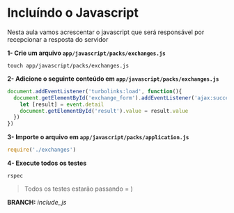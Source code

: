 # Incluíndo o Javascript

Nesta aula vamos acrescentar o javascript que será responsável por recepcionar a resposta do servidor



**1- Crie um arquivo `app/javascript/packs/exchanges.js`**

```shell
touch app/javascript/packs/exchanges.js 
```



**2- Adicione o seguinte conteúdo em `app/javascript/packs/exchanges.js`**

```javascript
document.addEventListener('turbolinks:load', function(){
  document.getElementById('exchange_form').addEventListener('ajax:success', function(event) {
    let [result] = event.detail
    document.getElementById('result').value = result.value
  })
})
```



**3- Importe o arquivo em `app/javascript/packs/application.js`**

```javascript
require('./exchanges')
```



**4- Execute todos os testes**

```shell
rspec
```

> Todos os testes estarão passando = )



**BRANCH:** *include_js*